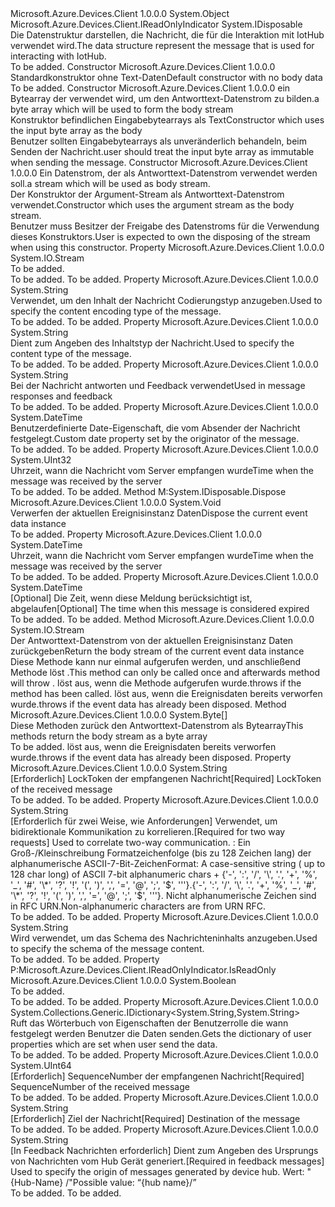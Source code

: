 <Type Name="Message" FullName="Microsoft.Azure.Devices.Client.Message">
  <TypeSignature Language="C#" Value="public sealed class Message : IDisposable, Microsoft.Azure.Devices.Client.IReadOnlyIndicator" />
  <TypeSignature Language="ILAsm" Value=".class public auto ansi sealed beforefieldinit Message extends System.Object implements class Microsoft.Azure.Devices.Client.IReadOnlyIndicator, class System.IDisposable" />
  <TypeSignature Language="DocId" Value="T:Microsoft.Azure.Devices.Client.Message" />
  <TypeSignature Language="VB.NET" Value="Public NotInheritable Class Message&#xA;Implements IDisposable, IReadOnlyIndicator" />
  <TypeSignature Language="F#" Value="type Message = class&#xA;    interface IDisposable&#xA;    interface IReadOnlyIndicator" />
  <AssemblyInfo>
    <AssemblyName>Microsoft.Azure.Devices.Client</AssemblyName>
    <AssemblyVersion>1.0.0.0</AssemblyVersion>
  </AssemblyInfo>
  <Base>
    <BaseTypeName>System.Object</BaseTypeName>
  </Base>
  <Interfaces>
    <Interface>
      <InterfaceName>Microsoft.Azure.Devices.Client.IReadOnlyIndicator</InterfaceName>
    </Interface>
    <Interface>
      <InterfaceName>System.IDisposable</InterfaceName>
    </Interface>
  </Interfaces>
  <Docs>
    <summary>
            <span data-ttu-id="f918d-101">Die Datenstruktur darstellen, die Nachricht, die für die Interaktion mit IotHub verwendet wird.</span><span class="sxs-lookup"><span data-stu-id="f918d-101">The data structure represent the message that is used for interacting with IotHub.</span></span>
            </summary>
    <remarks>To be added.</remarks>
  </Docs>
  <Members>
    <Member MemberName=".ctor">
      <MemberSignature Language="C#" Value="public Message ();" />
      <MemberSignature Language="ILAsm" Value=".method public hidebysig specialname rtspecialname instance void .ctor() cil managed" />
      <MemberSignature Language="DocId" Value="M:Microsoft.Azure.Devices.Client.Message.#ctor" />
      <MemberSignature Language="VB.NET" Value="Public Sub New ()" />
      <MemberType>Constructor</MemberType>
      <AssemblyInfo>
        <AssemblyName>Microsoft.Azure.Devices.Client</AssemblyName>
        <AssemblyVersion>1.0.0.0</AssemblyVersion>
      </AssemblyInfo>
      <Parameters />
      <Docs>
        <summary>
            <span data-ttu-id="f918d-102">Standardkonstruktor ohne Text-Daten</span><span class="sxs-lookup"><span data-stu-id="f918d-102">Default constructor with no body data</span></span>
            </summary>
        <remarks>To be added.</remarks>
      </Docs>
    </Member>
    <Member MemberName=".ctor">
      <MemberSignature Language="C#" Value="public Message (byte[] byteArray);" />
      <MemberSignature Language="ILAsm" Value=".method public hidebysig specialname rtspecialname instance void .ctor(unsigned int8[] byteArray) cil managed" />
      <MemberSignature Language="DocId" Value="M:Microsoft.Azure.Devices.Client.Message.#ctor(System.Byte[])" />
      <MemberSignature Language="VB.NET" Value="Public Sub New (byteArray As Byte())" />
      <MemberSignature Language="F#" Value="new Microsoft.Azure.Devices.Client.Message : byte[] -&gt; Microsoft.Azure.Devices.Client.Message" Usage="new Microsoft.Azure.Devices.Client.Message byteArray" />
      <MemberType>Constructor</MemberType>
      <AssemblyInfo>
        <AssemblyName>Microsoft.Azure.Devices.Client</AssemblyName>
        <AssemblyVersion>1.0.0.0</AssemblyVersion>
      </AssemblyInfo>
      <Parameters>
        <Parameter Name="byteArray" Type="System.Byte[]" />
      </Parameters>
      <Docs>
        <param name="byteArray"><span data-ttu-id="f918d-103">ein Bytearray der verwendet wird, um den Antworttext-Datenstrom zu bilden.</span><span class="sxs-lookup"><span data-stu-id="f918d-103">a byte array which will be used to form the body stream</span></span></param>
        <summary>
            <span data-ttu-id="f918d-104">Konstruktor befindlichen Eingabebytearrays als Text</span><span class="sxs-lookup"><span data-stu-id="f918d-104">Constructor which uses the input byte array as the body</span></span>
            </summary>
        <remarks><span data-ttu-id="f918d-105">Benutzer sollten Eingabebytearrays als unveränderlich behandeln, beim Senden der Nachricht.</span><span class="sxs-lookup"><span data-stu-id="f918d-105">user should treat the input byte array as immutable when sending the message.</span></span></remarks>
      </Docs>
    </Member>
    <Member MemberName=".ctor">
      <MemberSignature Language="C#" Value="public Message (System.IO.Stream stream);" />
      <MemberSignature Language="ILAsm" Value=".method public hidebysig specialname rtspecialname instance void .ctor(class System.IO.Stream stream) cil managed" />
      <MemberSignature Language="DocId" Value="M:Microsoft.Azure.Devices.Client.Message.#ctor(System.IO.Stream)" />
      <MemberSignature Language="F#" Value="new Microsoft.Azure.Devices.Client.Message : System.IO.Stream -&gt; Microsoft.Azure.Devices.Client.Message" Usage="new Microsoft.Azure.Devices.Client.Message stream" />
      <MemberType>Constructor</MemberType>
      <AssemblyInfo>
        <AssemblyName>Microsoft.Azure.Devices.Client</AssemblyName>
        <AssemblyVersion>1.0.0.0</AssemblyVersion>
      </AssemblyInfo>
      <Parameters>
        <Parameter Name="stream" Type="System.IO.Stream" />
      </Parameters>
      <Docs>
        <param name="stream"><span data-ttu-id="f918d-106">Ein Datenstrom, der als Antworttext-Datenstrom verwendet werden soll.</span><span class="sxs-lookup"><span data-stu-id="f918d-106">a stream which will be used as body stream.</span></span></param>
        <summary>
            <span data-ttu-id="f918d-107">Der Konstruktor der Argument-Stream als Antworttext-Datenstrom verwendet.</span><span class="sxs-lookup"><span data-stu-id="f918d-107">Constructor which uses the argument stream as the body stream.</span></span>
            </summary>
        <remarks><span data-ttu-id="f918d-108">Benutzer muss Besitzer der Freigabe des Datenstroms für die Verwendung dieses Konstruktors.</span><span class="sxs-lookup"><span data-stu-id="f918d-108">User is expected to own the disposing of the stream when using this constructor.</span></span></remarks>
      </Docs>
    </Member>
    <Member MemberName="BodyStream">
      <MemberSignature Language="C#" Value="public System.IO.Stream BodyStream { get; }" />
      <MemberSignature Language="ILAsm" Value=".property instance class System.IO.Stream BodyStream" />
      <MemberSignature Language="DocId" Value="P:Microsoft.Azure.Devices.Client.Message.BodyStream" />
      <MemberSignature Language="VB.NET" Value="Public ReadOnly Property BodyStream As Stream" />
      <MemberSignature Language="F#" Value="member this.BodyStream : System.IO.Stream" Usage="Microsoft.Azure.Devices.Client.Message.BodyStream" />
      <MemberType>Property</MemberType>
      <AssemblyInfo>
        <AssemblyName>Microsoft.Azure.Devices.Client</AssemblyName>
        <AssemblyVersion>1.0.0.0</AssemblyVersion>
      </AssemblyInfo>
      <ReturnValue>
        <ReturnType>System.IO.Stream</ReturnType>
      </ReturnValue>
      <Docs>
        <summary>To be added.</summary>
        <value>To be added.</value>
        <remarks>To be added.</remarks>
      </Docs>
    </Member>
    <Member MemberName="ContentEncoding">
      <MemberSignature Language="C#" Value="public string ContentEncoding { get; set; }" />
      <MemberSignature Language="ILAsm" Value=".property instance string ContentEncoding" />
      <MemberSignature Language="DocId" Value="P:Microsoft.Azure.Devices.Client.Message.ContentEncoding" />
      <MemberSignature Language="VB.NET" Value="Public Property ContentEncoding As String" />
      <MemberSignature Language="F#" Value="member this.ContentEncoding : string with get, set" Usage="Microsoft.Azure.Devices.Client.Message.ContentEncoding" />
      <MemberType>Property</MemberType>
      <AssemblyInfo>
        <AssemblyName>Microsoft.Azure.Devices.Client</AssemblyName>
        <AssemblyVersion>1.0.0.0</AssemblyVersion>
      </AssemblyInfo>
      <ReturnValue>
        <ReturnType>System.String</ReturnType>
      </ReturnValue>
      <Docs>
        <summary>
            <span data-ttu-id="f918d-109">Verwendet, um den Inhalt der Nachricht Codierungstyp anzugeben.</span><span class="sxs-lookup"><span data-stu-id="f918d-109">Used to specify the content encoding type of the message.</span></span>
            </summary>
        <value>To be added.</value>
        <remarks>To be added.</remarks>
      </Docs>
    </Member>
    <Member MemberName="ContentType">
      <MemberSignature Language="C#" Value="public string ContentType { get; set; }" />
      <MemberSignature Language="ILAsm" Value=".property instance string ContentType" />
      <MemberSignature Language="DocId" Value="P:Microsoft.Azure.Devices.Client.Message.ContentType" />
      <MemberSignature Language="VB.NET" Value="Public Property ContentType As String" />
      <MemberSignature Language="F#" Value="member this.ContentType : string with get, set" Usage="Microsoft.Azure.Devices.Client.Message.ContentType" />
      <MemberType>Property</MemberType>
      <AssemblyInfo>
        <AssemblyName>Microsoft.Azure.Devices.Client</AssemblyName>
        <AssemblyVersion>1.0.0.0</AssemblyVersion>
      </AssemblyInfo>
      <ReturnValue>
        <ReturnType>System.String</ReturnType>
      </ReturnValue>
      <Docs>
        <summary>
            <span data-ttu-id="f918d-110">Dient zum Angeben des Inhaltstyp der Nachricht.</span><span class="sxs-lookup"><span data-stu-id="f918d-110">Used to specify the content type of the message.</span></span>
            </summary>
        <value>To be added.</value>
        <remarks>To be added.</remarks>
      </Docs>
    </Member>
    <Member MemberName="CorrelationId">
      <MemberSignature Language="C#" Value="public string CorrelationId { get; set; }" />
      <MemberSignature Language="ILAsm" Value=".property instance string CorrelationId" />
      <MemberSignature Language="DocId" Value="P:Microsoft.Azure.Devices.Client.Message.CorrelationId" />
      <MemberSignature Language="VB.NET" Value="Public Property CorrelationId As String" />
      <MemberSignature Language="F#" Value="member this.CorrelationId : string with get, set" Usage="Microsoft.Azure.Devices.Client.Message.CorrelationId" />
      <MemberType>Property</MemberType>
      <AssemblyInfo>
        <AssemblyName>Microsoft.Azure.Devices.Client</AssemblyName>
        <AssemblyVersion>1.0.0.0</AssemblyVersion>
      </AssemblyInfo>
      <ReturnValue>
        <ReturnType>System.String</ReturnType>
      </ReturnValue>
      <Docs>
        <summary>
            <span data-ttu-id="f918d-111">Bei der Nachricht antworten und Feedback verwendet</span><span class="sxs-lookup"><span data-stu-id="f918d-111">Used in message responses and feedback</span></span>
            </summary>
        <value>To be added.</value>
        <remarks>To be added.</remarks>
      </Docs>
    </Member>
    <Member MemberName="CreationTimeUtc">
      <MemberSignature Language="C#" Value="public DateTime CreationTimeUtc { get; set; }" />
      <MemberSignature Language="ILAsm" Value=".property instance valuetype System.DateTime CreationTimeUtc" />
      <MemberSignature Language="DocId" Value="P:Microsoft.Azure.Devices.Client.Message.CreationTimeUtc" />
      <MemberSignature Language="VB.NET" Value="Public Property CreationTimeUtc As DateTime" />
      <MemberSignature Language="F#" Value="member this.CreationTimeUtc : DateTime with get, set" Usage="Microsoft.Azure.Devices.Client.Message.CreationTimeUtc" />
      <MemberType>Property</MemberType>
      <AssemblyInfo>
        <AssemblyName>Microsoft.Azure.Devices.Client</AssemblyName>
        <AssemblyVersion>1.0.0.0</AssemblyVersion>
      </AssemblyInfo>
      <ReturnValue>
        <ReturnType>System.DateTime</ReturnType>
      </ReturnValue>
      <Docs>
        <summary>
            <span data-ttu-id="f918d-112">Benutzerdefinierte Date-Eigenschaft, die vom Absender der Nachricht festgelegt.</span><span class="sxs-lookup"><span data-stu-id="f918d-112">Custom date property set by the originator of the message.</span></span>
            </summary>
        <value>To be added.</value>
        <remarks>To be added.</remarks>
      </Docs>
    </Member>
    <Member MemberName="DeliveryCount">
      <MemberSignature Language="C#" Value="public uint DeliveryCount { get; }" />
      <MemberSignature Language="ILAsm" Value=".property instance unsigned int32 DeliveryCount" />
      <MemberSignature Language="DocId" Value="P:Microsoft.Azure.Devices.Client.Message.DeliveryCount" />
      <MemberSignature Language="VB.NET" Value="Public ReadOnly Property DeliveryCount As UInteger" />
      <MemberSignature Language="F#" Value="member this.DeliveryCount : uint32" Usage="Microsoft.Azure.Devices.Client.Message.DeliveryCount" />
      <MemberType>Property</MemberType>
      <AssemblyInfo>
        <AssemblyName>Microsoft.Azure.Devices.Client</AssemblyName>
        <AssemblyVersion>1.0.0.0</AssemblyVersion>
      </AssemblyInfo>
      <ReturnValue>
        <ReturnType>System.UInt32</ReturnType>
      </ReturnValue>
      <Docs>
        <summary>
            <span data-ttu-id="f918d-113">Uhrzeit, wann die Nachricht vom Server empfangen wurde</span><span class="sxs-lookup"><span data-stu-id="f918d-113">Time when the message was received by the server</span></span>
            </summary>
        <value>To be added.</value>
        <remarks>To be added.</remarks>
      </Docs>
    </Member>
    <Member MemberName="Dispose">
      <MemberSignature Language="C#" Value="public void Dispose ();" />
      <MemberSignature Language="ILAsm" Value=".method public hidebysig newslot virtual instance void Dispose() cil managed" />
      <MemberSignature Language="DocId" Value="M:Microsoft.Azure.Devices.Client.Message.Dispose" />
      <MemberSignature Language="VB.NET" Value="Public Sub Dispose ()" />
      <MemberSignature Language="F#" Value="abstract member Dispose : unit -&gt; unit&#xA;override this.Dispose : unit -&gt; unit" Usage="message.Dispose " />
      <MemberType>Method</MemberType>
      <Implements>
        <InterfaceMember>M:System.IDisposable.Dispose</InterfaceMember>
      </Implements>
      <AssemblyInfo>
        <AssemblyName>Microsoft.Azure.Devices.Client</AssemblyName>
        <AssemblyVersion>1.0.0.0</AssemblyVersion>
      </AssemblyInfo>
      <ReturnValue>
        <ReturnType>System.Void</ReturnType>
      </ReturnValue>
      <Parameters />
      <Docs>
        <summary>
            <span data-ttu-id="f918d-114">Verwerfen der aktuellen Ereignisinstanz Daten</span><span class="sxs-lookup"><span data-stu-id="f918d-114">Dispose the current event data instance</span></span>
            </summary>
        <remarks>To be added.</remarks>
      </Docs>
    </Member>
    <Member MemberName="EnqueuedTimeUtc">
      <MemberSignature Language="C#" Value="public DateTime EnqueuedTimeUtc { get; }" />
      <MemberSignature Language="ILAsm" Value=".property instance valuetype System.DateTime EnqueuedTimeUtc" />
      <MemberSignature Language="DocId" Value="P:Microsoft.Azure.Devices.Client.Message.EnqueuedTimeUtc" />
      <MemberSignature Language="VB.NET" Value="Public ReadOnly Property EnqueuedTimeUtc As DateTime" />
      <MemberSignature Language="F#" Value="member this.EnqueuedTimeUtc : DateTime" Usage="Microsoft.Azure.Devices.Client.Message.EnqueuedTimeUtc" />
      <MemberType>Property</MemberType>
      <AssemblyInfo>
        <AssemblyName>Microsoft.Azure.Devices.Client</AssemblyName>
        <AssemblyVersion>1.0.0.0</AssemblyVersion>
      </AssemblyInfo>
      <ReturnValue>
        <ReturnType>System.DateTime</ReturnType>
      </ReturnValue>
      <Docs>
        <summary>
            <span data-ttu-id="f918d-115">Uhrzeit, wann die Nachricht vom Server empfangen wurde</span><span class="sxs-lookup"><span data-stu-id="f918d-115">Time when the message was received by the server</span></span>
            </summary>
        <value>To be added.</value>
        <remarks>To be added.</remarks>
      </Docs>
    </Member>
    <Member MemberName="ExpiryTimeUtc">
      <MemberSignature Language="C#" Value="public DateTime ExpiryTimeUtc { get; }" />
      <MemberSignature Language="ILAsm" Value=".property instance valuetype System.DateTime ExpiryTimeUtc" />
      <MemberSignature Language="DocId" Value="P:Microsoft.Azure.Devices.Client.Message.ExpiryTimeUtc" />
      <MemberSignature Language="VB.NET" Value="Public ReadOnly Property ExpiryTimeUtc As DateTime" />
      <MemberSignature Language="F#" Value="member this.ExpiryTimeUtc : DateTime" Usage="Microsoft.Azure.Devices.Client.Message.ExpiryTimeUtc" />
      <MemberType>Property</MemberType>
      <AssemblyInfo>
        <AssemblyName>Microsoft.Azure.Devices.Client</AssemblyName>
        <AssemblyVersion>1.0.0.0</AssemblyVersion>
      </AssemblyInfo>
      <ReturnValue>
        <ReturnType>System.DateTime</ReturnType>
      </ReturnValue>
      <Docs>
        <summary>
            <span data-ttu-id="f918d-116">[Optional] Die Zeit, wenn diese Meldung berücksichtigt ist, abgelaufen</span><span class="sxs-lookup"><span data-stu-id="f918d-116">[Optional] The time when this message is considered expired</span></span>
            </summary>
        <value>To be added.</value>
        <remarks>To be added.</remarks>
      </Docs>
    </Member>
    <Member MemberName="GetBodyStream">
      <MemberSignature Language="C#" Value="public System.IO.Stream GetBodyStream ();" />
      <MemberSignature Language="ILAsm" Value=".method public hidebysig instance class System.IO.Stream GetBodyStream() cil managed" />
      <MemberSignature Language="DocId" Value="M:Microsoft.Azure.Devices.Client.Message.GetBodyStream" />
      <MemberSignature Language="VB.NET" Value="Public Function GetBodyStream () As Stream" />
      <MemberSignature Language="F#" Value="member this.GetBodyStream : unit -&gt; System.IO.Stream" Usage="message.GetBodyStream " />
      <MemberType>Method</MemberType>
      <AssemblyInfo>
        <AssemblyName>Microsoft.Azure.Devices.Client</AssemblyName>
        <AssemblyVersion>1.0.0.0</AssemblyVersion>
      </AssemblyInfo>
      <ReturnValue>
        <ReturnType>System.IO.Stream</ReturnType>
      </ReturnValue>
      <Parameters />
      <Docs>
        <summary>
            <span data-ttu-id="f918d-117">Der Antworttext-Datenstrom von der aktuellen Ereignisinstanz Daten zurückgeben</span><span class="sxs-lookup"><span data-stu-id="f918d-117">Return the body stream of the current event data instance</span></span>
            </summary>
        <returns />
        <remarks><span data-ttu-id="f918d-118">Diese Methode kann nur einmal aufgerufen werden, und anschließend Methode löst <see cref="T:System.InvalidOperationException" />.</span><span class="sxs-lookup"><span data-stu-id="f918d-118">This method can only be called once and afterwards method will throw <see cref="T:System.InvalidOperationException" />.</span></span></remarks>
        <exception cref="T:System.InvalidOperationException"><span data-ttu-id="f918d-119">löst aus, wenn die Methode aufgerufen wurde.</span><span class="sxs-lookup"><span data-stu-id="f918d-119">throws if the method has been called.</span></span></exception>
        <exception cref="T:System.ObjectDisposedException"><span data-ttu-id="f918d-120">löst aus, wenn die Ereignisdaten bereits verworfen wurde.</span><span class="sxs-lookup"><span data-stu-id="f918d-120">throws if the event data has already been disposed.</span></span></exception>
      </Docs>
    </Member>
    <Member MemberName="GetBytes">
      <MemberSignature Language="C#" Value="public byte[] GetBytes ();" />
      <MemberSignature Language="ILAsm" Value=".method public hidebysig instance unsigned int8[] GetBytes() cil managed" />
      <MemberSignature Language="DocId" Value="M:Microsoft.Azure.Devices.Client.Message.GetBytes" />
      <MemberSignature Language="VB.NET" Value="Public Function GetBytes () As Byte()" />
      <MemberSignature Language="F#" Value="member this.GetBytes : unit -&gt; byte[]" Usage="message.GetBytes " />
      <MemberType>Method</MemberType>
      <AssemblyInfo>
        <AssemblyName>Microsoft.Azure.Devices.Client</AssemblyName>
        <AssemblyVersion>1.0.0.0</AssemblyVersion>
      </AssemblyInfo>
      <ReturnValue>
        <ReturnType>System.Byte[]</ReturnType>
      </ReturnValue>
      <Parameters />
      <Docs>
        <summary>
            <span data-ttu-id="f918d-121">Diese Methoden zurück den Antworttext-Datenstrom als Bytearray</span><span class="sxs-lookup"><span data-stu-id="f918d-121">This methods return the body stream as a byte array</span></span>
            </summary>
        <returns />
        <remarks>To be added.</remarks>
        <exception cref="T:System.ObjectDisposedException"><span data-ttu-id="f918d-122">löst aus, wenn die Ereignisdaten bereits verworfen wurde.</span><span class="sxs-lookup"><span data-stu-id="f918d-122">throws if the event data has already been disposed.</span></span></exception>
      </Docs>
    </Member>
    <Member MemberName="LockToken">
      <MemberSignature Language="C#" Value="public string LockToken { get; }" />
      <MemberSignature Language="ILAsm" Value=".property instance string LockToken" />
      <MemberSignature Language="DocId" Value="P:Microsoft.Azure.Devices.Client.Message.LockToken" />
      <MemberSignature Language="VB.NET" Value="Public ReadOnly Property LockToken As String" />
      <MemberSignature Language="F#" Value="member this.LockToken : string" Usage="Microsoft.Azure.Devices.Client.Message.LockToken" />
      <MemberType>Property</MemberType>
      <AssemblyInfo>
        <AssemblyName>Microsoft.Azure.Devices.Client</AssemblyName>
        <AssemblyVersion>1.0.0.0</AssemblyVersion>
      </AssemblyInfo>
      <ReturnValue>
        <ReturnType>System.String</ReturnType>
      </ReturnValue>
      <Docs>
        <summary>
            <span data-ttu-id="f918d-123">[Erforderlich] LockToken der empfangenen Nachricht</span><span class="sxs-lookup"><span data-stu-id="f918d-123">[Required] LockToken of the received message</span></span>
            </summary>
        <value>To be added.</value>
        <remarks>To be added.</remarks>
      </Docs>
    </Member>
    <Member MemberName="MessageId">
      <MemberSignature Language="C#" Value="public string MessageId { get; set; }" />
      <MemberSignature Language="ILAsm" Value=".property instance string MessageId" />
      <MemberSignature Language="DocId" Value="P:Microsoft.Azure.Devices.Client.Message.MessageId" />
      <MemberSignature Language="VB.NET" Value="Public Property MessageId As String" />
      <MemberSignature Language="F#" Value="member this.MessageId : string with get, set" Usage="Microsoft.Azure.Devices.Client.Message.MessageId" />
      <MemberType>Property</MemberType>
      <AssemblyInfo>
        <AssemblyName>Microsoft.Azure.Devices.Client</AssemblyName>
        <AssemblyVersion>1.0.0.0</AssemblyVersion>
      </AssemblyInfo>
      <ReturnValue>
        <ReturnType>System.String</ReturnType>
      </ReturnValue>
      <Docs>
        <summary>
            <span data-ttu-id="f918d-124">[Erforderlich für zwei Weise, wie Anforderungen] Verwendet, um bidirektionale Kommunikation zu korrelieren.</span><span class="sxs-lookup"><span data-stu-id="f918d-124">[Required for two way requests] Used to correlate two-way communication.</span></span> <span data-ttu-id="f918d-125">: Ein Groß-/Kleinschreibung Formatzeichenfolge (bis zu 128 Zeichen lang) der alphanumerische ASCII-7-Bit-Zeichen</span><span class="sxs-lookup"><span data-stu-id="f918d-125">Format: A case-sensitive string ( up to 128 char long) of ASCII 7-bit alphanumeric chars</span></span> 
            + <span data-ttu-id="f918d-126">{'-', ':', '/', '\', '.', '+', '%', '_', '#', '\*', '?', '!', '(', ')', ',', '=', '@', ';', '$', '''}.</span><span class="sxs-lookup"><span data-stu-id="f918d-126">{'-', ':', '/', '\', '.', '+', '%', '_', '#', '\*', '?', '!', '(', ')', ',', '=', '@', ';', '$', '''}.</span></span> <span data-ttu-id="f918d-127">Nicht alphanumerische Zeichen sind in RFC URN.</span><span class="sxs-lookup"><span data-stu-id="f918d-127">Non-alphanumeric characters are from URN RFC.</span></span>
            </summary>
        <value>To be added.</value>
        <remarks>To be added.</remarks>
      </Docs>
    </Member>
    <Member MemberName="MessageSchema">
      <MemberSignature Language="C#" Value="public string MessageSchema { get; set; }" />
      <MemberSignature Language="ILAsm" Value=".property instance string MessageSchema" />
      <MemberSignature Language="DocId" Value="P:Microsoft.Azure.Devices.Client.Message.MessageSchema" />
      <MemberSignature Language="VB.NET" Value="Public Property MessageSchema As String" />
      <MemberSignature Language="F#" Value="member this.MessageSchema : string with get, set" Usage="Microsoft.Azure.Devices.Client.Message.MessageSchema" />
      <MemberType>Property</MemberType>
      <AssemblyInfo>
        <AssemblyName>Microsoft.Azure.Devices.Client</AssemblyName>
        <AssemblyVersion>1.0.0.0</AssemblyVersion>
      </AssemblyInfo>
      <ReturnValue>
        <ReturnType>System.String</ReturnType>
      </ReturnValue>
      <Docs>
        <summary>
            <span data-ttu-id="f918d-128">Wird verwendet, um das Schema des Nachrichteninhalts anzugeben.</span><span class="sxs-lookup"><span data-stu-id="f918d-128">Used to specify the schema of the message content.</span></span>
            </summary>
        <value>To be added.</value>
        <remarks>To be added.</remarks>
      </Docs>
    </Member>
    <Member MemberName="Microsoft.Azure.Devices.Client.IReadOnlyIndicator.IsReadOnly">
      <MemberSignature Language="C#" Value="bool Microsoft.Azure.Devices.Client.IReadOnlyIndicator.IsReadOnly { get; }" />
      <MemberSignature Language="ILAsm" Value=".property instance bool Microsoft.Azure.Devices.Client.IReadOnlyIndicator.IsReadOnly" />
      <MemberSignature Language="DocId" Value="P:Microsoft.Azure.Devices.Client.Message.Microsoft#Azure#Devices#Client#IReadOnlyIndicator#IsReadOnly" />
      <MemberSignature Language="VB.NET" Value=" ReadOnly Property IsReadOnly As Boolean Implements IReadOnlyIndicator.IsReadOnly" />
      <MemberSignature Language="F#" Usage="Microsoft.Azure.Devices.Client.Message.Microsoft.Azure.Devices.Client.IReadOnlyIndicator.IsReadOnly" />
      <MemberType>Property</MemberType>
      <Implements>
        <InterfaceMember>P:Microsoft.Azure.Devices.Client.IReadOnlyIndicator.IsReadOnly</InterfaceMember>
      </Implements>
      <AssemblyInfo>
        <AssemblyName>Microsoft.Azure.Devices.Client</AssemblyName>
        <AssemblyVersion>1.0.0.0</AssemblyVersion>
      </AssemblyInfo>
      <ReturnValue>
        <ReturnType>System.Boolean</ReturnType>
      </ReturnValue>
      <Docs>
        <summary>To be added.</summary>
        <value>To be added.</value>
        <remarks>To be added.</remarks>
      </Docs>
    </Member>
    <Member MemberName="Properties">
      <MemberSignature Language="C#" Value="public System.Collections.Generic.IDictionary&lt;string,string&gt; Properties { get; }" />
      <MemberSignature Language="ILAsm" Value=".property instance class System.Collections.Generic.IDictionary`2&lt;string, string&gt; Properties" />
      <MemberSignature Language="DocId" Value="P:Microsoft.Azure.Devices.Client.Message.Properties" />
      <MemberSignature Language="VB.NET" Value="Public ReadOnly Property Properties As IDictionary(Of String, String)" />
      <MemberSignature Language="F#" Value="member this.Properties : System.Collections.Generic.IDictionary&lt;string, string&gt;" Usage="Microsoft.Azure.Devices.Client.Message.Properties" />
      <MemberType>Property</MemberType>
      <AssemblyInfo>
        <AssemblyName>Microsoft.Azure.Devices.Client</AssemblyName>
        <AssemblyVersion>1.0.0.0</AssemblyVersion>
      </AssemblyInfo>
      <ReturnValue>
        <ReturnType>System.Collections.Generic.IDictionary&lt;System.String,System.String&gt;</ReturnType>
      </ReturnValue>
      <Docs>
        <summary>
            <span data-ttu-id="f918d-129">Ruft das Wörterbuch von Eigenschaften der Benutzerrolle die wann festgelegt werden Benutzer die Daten senden.</span><span class="sxs-lookup"><span data-stu-id="f918d-129">Gets the dictionary of user properties which are set when user send the data.</span></span>
            </summary>
        <value>To be added.</value>
        <remarks>To be added.</remarks>
      </Docs>
    </Member>
    <Member MemberName="SequenceNumber">
      <MemberSignature Language="C#" Value="public ulong SequenceNumber { get; }" />
      <MemberSignature Language="ILAsm" Value=".property instance unsigned int64 SequenceNumber" />
      <MemberSignature Language="DocId" Value="P:Microsoft.Azure.Devices.Client.Message.SequenceNumber" />
      <MemberSignature Language="VB.NET" Value="Public ReadOnly Property SequenceNumber As ULong" />
      <MemberSignature Language="F#" Value="member this.SequenceNumber : uint64" Usage="Microsoft.Azure.Devices.Client.Message.SequenceNumber" />
      <MemberType>Property</MemberType>
      <AssemblyInfo>
        <AssemblyName>Microsoft.Azure.Devices.Client</AssemblyName>
        <AssemblyVersion>1.0.0.0</AssemblyVersion>
      </AssemblyInfo>
      <ReturnValue>
        <ReturnType>System.UInt64</ReturnType>
      </ReturnValue>
      <Docs>
        <summary>
            <span data-ttu-id="f918d-130">[Erforderlich] SequenceNumber der empfangenen Nachricht</span><span class="sxs-lookup"><span data-stu-id="f918d-130">[Required] SequenceNumber of the received message</span></span>
            </summary>
        <value>To be added.</value>
        <remarks>To be added.</remarks>
      </Docs>
    </Member>
    <Member MemberName="To">
      <MemberSignature Language="C#" Value="public string To { get; set; }" />
      <MemberSignature Language="ILAsm" Value=".property instance string To" />
      <MemberSignature Language="DocId" Value="P:Microsoft.Azure.Devices.Client.Message.To" />
      <MemberSignature Language="VB.NET" Value="Public Property To As String" />
      <MemberSignature Language="F#" Value="member this.To : string with get, set" Usage="Microsoft.Azure.Devices.Client.Message.To" />
      <MemberType>Property</MemberType>
      <AssemblyInfo>
        <AssemblyName>Microsoft.Azure.Devices.Client</AssemblyName>
        <AssemblyVersion>1.0.0.0</AssemblyVersion>
      </AssemblyInfo>
      <ReturnValue>
        <ReturnType>System.String</ReturnType>
      </ReturnValue>
      <Docs>
        <summary>
            <span data-ttu-id="f918d-131">[Erforderlich] Ziel der Nachricht</span><span class="sxs-lookup"><span data-stu-id="f918d-131">[Required] Destination of the message</span></span>
            </summary>
        <value>To be added.</value>
        <remarks>To be added.</remarks>
      </Docs>
    </Member>
    <Member MemberName="UserId">
      <MemberSignature Language="C#" Value="public string UserId { get; set; }" />
      <MemberSignature Language="ILAsm" Value=".property instance string UserId" />
      <MemberSignature Language="DocId" Value="P:Microsoft.Azure.Devices.Client.Message.UserId" />
      <MemberSignature Language="VB.NET" Value="Public Property UserId As String" />
      <MemberSignature Language="F#" Value="member this.UserId : string with get, set" Usage="Microsoft.Azure.Devices.Client.Message.UserId" />
      <MemberType>Property</MemberType>
      <AssemblyInfo>
        <AssemblyName>Microsoft.Azure.Devices.Client</AssemblyName>
        <AssemblyVersion>1.0.0.0</AssemblyVersion>
      </AssemblyInfo>
      <ReturnValue>
        <ReturnType>System.String</ReturnType>
      </ReturnValue>
      <Docs>
        <summary>
            <span data-ttu-id="f918d-132">[In Feedback Nachrichten erforderlich] Dient zum Angeben des Ursprungs von Nachrichten vom Hub Gerät generiert.</span><span class="sxs-lookup"><span data-stu-id="f918d-132">[Required in feedback messages] Used to specify the origin of messages generated by device hub.</span></span> <span data-ttu-id="f918d-133">Wert: "{Hub-Name} /"</span><span class="sxs-lookup"><span data-stu-id="f918d-133">Possible value: “{hub name}/”</span></span>
            </summary>
        <value>To be added.</value>
        <remarks>To be added.</remarks>
      </Docs>
    </Member>
  </Members>
</Type>